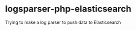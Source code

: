 logsparser-php-elasticsearch
============================

Trying to make a log parser to push data to Elasticsearch
